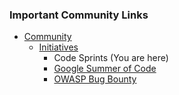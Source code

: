### Important Community Links

* [Community](/www-community)
  * [Initiatives](/www-community/initiatives)
    * Code Sprints (You are here)
    * [Google Summer of Code](/www-community/initiatives/gsoc)
    * [OWASP Bug Bounty](/www-community/initiatives/bugbounty)
